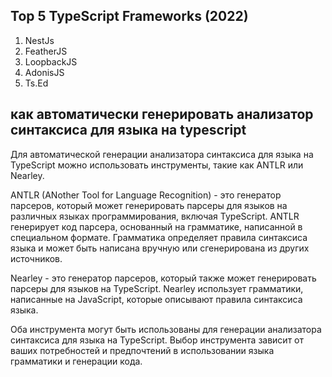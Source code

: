 ## Top 5 TypeScript Frameworks (2022)

1.  NestJs
2.  FeatherJS
3.  LoopbackJS
4.  AdonisJS
5.  Ts.Ed

## как автоматически генерировать анализатор синтаксиса для языка на typescript

Для автоматической генерации анализатора синтаксиса для языка на TypeScript можно использовать инструменты, такие как ANTLR или Nearley.

ANTLR (ANother Tool for Language Recognition) - это генератор парсеров, который может генерировать парсеры для языков на различных языках программирования, включая TypeScript. ANTLR генерирует код парсера, основанный на грамматике, написанной в специальном формате. Грамматика определяет правила синтаксиса языка и может быть написана вручную или сгенерирована из других источников.

Nearley - это генератор парсеров, который также может генерировать парсеры для языков на TypeScript. Nearley использует грамматики, написанные на JavaScript, которые описывают правила синтаксиса языка.

Оба инструмента могут быть использованы для генерации анализатора синтаксиса для языка на TypeScript. Выбор инструмента зависит от ваших потребностей и предпочтений в использовании языка грамматики и генерации кода.
